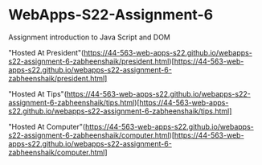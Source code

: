 # WebApps-S22-Assignment-6
Assignment introduction to Java Script and DOM

"Hosted At President"(https://44-563-web-apps-s22.github.io/webapps-s22-assignment-6-zabheenshaik/president.html)[https://44-563-web-apps-s22.github.io/webapps-s22-assignment-6-zabheenshaik/president.html] 

"Hosted At Tips"(https://44-563-web-apps-s22.github.io/webapps-s22-assignment-6-zabheenshaik/tips.html)[https://44-563-web-apps-s22.github.io/webapps-s22-assignment-6-zabheenshaik/tips.html]

"Hosted At Computer"(https://44-563-web-apps-s22.github.io/webapps-s22-assignment-6-zabheenshaik/computer.html)[https://44-563-web-apps-s22.github.io/webapps-s22-assignment-6-zabheenshaik/computer.html]

